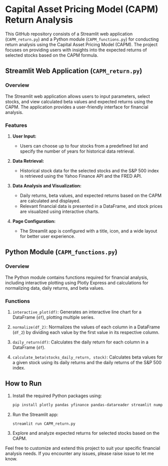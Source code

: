 # Capital Asset Pricing Model (CAPM) Return Analysis

This GitHub repository consists of a Streamlit web application (`CAPM_return.py`) and a Python module (`CAPM_functions.py`) for conducting return analysis using the Capital Asset Pricing Model (CAPM). The project focuses on providing users with insights into the expected returns of selected stocks based on the CAPM formula.

## Streamlit Web Application (`CAPM_return.py`)

### Overview

The Streamlit web application allows users to input parameters, select stocks, and view calculated beta values and expected returns using the CAPM. The application provides a user-friendly interface for financial analysis.

### Features

1. **User Input:**
   - Users can choose up to four stocks from a predefined list and specify the number of years for historical data retrieval.

2. **Data Retrieval:**
   - Historical stock data for the selected stocks and the S&P 500 index is retrieved using the Yahoo Finance API and the FRED API.

3. **Data Analysis and Visualization:**
   - Daily returns, beta values, and expected returns based on the CAPM are calculated and displayed.
   - Relevant financial data is presented in a DataFrame, and stock prices are visualized using interactive charts.

4. **Page Configuration:**
   - The Streamlit app is configured with a title, icon, and a wide layout for better user experience.

## Python Module (`CAPM_functions.py`)

### Overview

The Python module contains functions required for financial analysis, including interactive plotting using Plotly Express and calculations for normalizing data, daily returns, and beta values.

### Functions

1. `interactive_plot(df)`: Generates an interactive line chart for a DataFrame (`df`), plotting multiple series.

2. `normalize(df_2)`: Normalizes the values of each column in a DataFrame (`df_2`) by dividing each value by the first value in its respective column.

3. `daily_return(df)`: Calculates the daily return for each column in a DataFrame (`df`).

4. `calculate_beta(stocks_daily_return, stock)`: Calculates beta values for a given stock using its daily returns and the daily returns of the S&P 500 index.

## How to Run

1. Install the required Python packages using:

   ```bash
   pip install plotly pandas yfinance pandas-datareader streamlit numpy
   ```

2. Run the Streamlit app:

   ```bash
   streamlit run CAPM_return.py
   ```

3. Explore and analyze expected returns for selected stocks based on the CAPM.

Feel free to customize and extend this project to suit your specific financial analysis needs. If you encounter any issues, please raise issue to let me know.

